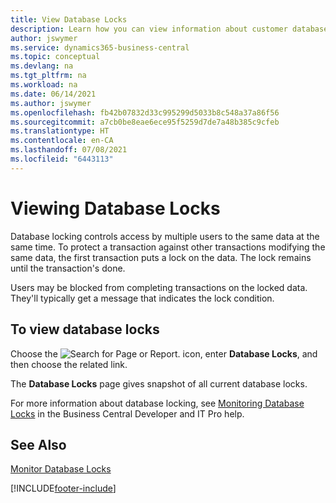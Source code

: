 ```yaml
---
title: View Database Locks
description: Learn how you can view information about customer database locks right from the client interface in Business Central.
author: jswymer
ms.service: dynamics365-business-central
ms.topic: conceptual
ms.devlang: na
ms.tgt_pltfrm: na
ms.workload: na
ms.date: 06/14/2021
ms.author: jswymer
ms.openlocfilehash: fb42b07832d33c995299d5033b8c548a37a86f56
ms.sourcegitcommit: a7cb0be8eae6ece95f5259d7de7a48b385c9cfeb
ms.translationtype: HT
ms.contentlocale: en-CA
ms.lasthandoff: 07/08/2021
ms.locfileid: "6443113"
---
```

# <a name="viewing-database-locks"></a>Viewing Database Locks

Database locking controls access by multiple users to the same data at the same time. To protect a transaction against other transactions modifying the same data, the first transaction puts a lock on the data. The lock remains until the transaction's done.

Users may be blocked from completing transactions on the locked data. They'll typically get a message that indicates the lock condition.

## <a name="to-view-database-locks"></a>To view database locks

Choose the ![Search for Page or Report.](media/ui-search/search_small.png "Search for Page or Report icon") icon, enter **Database Locks**, and then choose the related link.

The **Database Locks** page gives snapshot of all current database locks.

For more information about database locking, see [Monitoring Database Locks](/dynamics365/business-central/dev-itpro/administration/monitor-database-locks) in the Business Central Developer and IT Pro help.

## <a name="see-also"></a>See Also

[Monitor Database Locks](/dynamics365/business-central/dev-itpro/administration/monitor-database-locks) 


[!INCLUDE[footer-include](includes/footer-banner.md)]